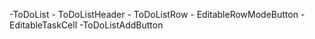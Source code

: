 
-ToDoList
    - ToDoListHeader
    - ToDoListRow
        - EditableRowModeButton
        - EditableTaskCell
-ToDoListAddButton
